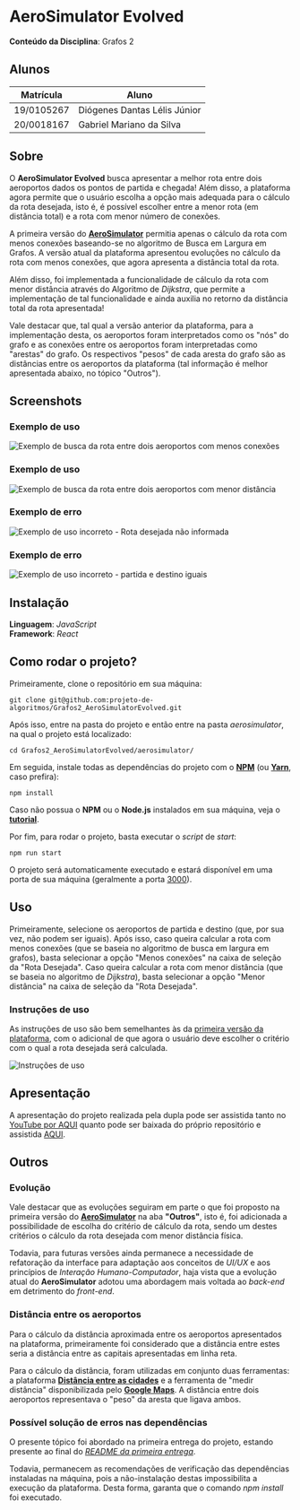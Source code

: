 # AeroSimulator Evolved

**Conteúdo da Disciplina**: Grafos 2<br>

## Alunos

|Matrícula | Aluno |
| -- | -- |
| 19/0105267  |  Diógenes Dantas Lélis Júnior |
| 20/0018167  |  Gabriel Mariano da Silva |

## Sobre

O **AeroSimulator Evolved** busca apresentar a melhor rota entre dois aeroportos dados os pontos de partida e chegada! Além disso, a plataforma agora permite que o usuário escolha a opção mais adequada para o cálculo da rota desejada, isto é, é possível escolher entre a menor rota (em distância total) e a rota com menor número de conexões.

A primeira versão do [**AeroSimulator**](https://github.com/projeto-de-algoritmos/Grafos1_AeroSimulator) permitia apenas o cálculo da rota com menos conexões baseando-se no algoritmo de Busca em Largura em Grafos. A versão atual da plataforma apresentou evoluções no cálculo da rota com menos conexões, que agora apresenta a distância total da rota.

Além disso, foi implementada a funcionalidade de cálculo da rota com menor distância através do Algoritmo de *Dijkstra*, que permite a implementação de tal funcionalidade e ainda auxilia no retorno da distância total da rota apresentada!

Vale destacar que, tal qual a versão anterior da plataforma, para a implementação desta, os aeroportos foram interpretados como os "nós" do grafo e as conexões entre os aeroportos foram interpretadas como "arestas" do grafo. Os respectivos "pesos" de cada aresta do grafo são as distâncias entre os aeroportos da plataforma (tal informação é melhor apresentada abaixo, no tópico "Outros").

## Screenshots

### Exemplo de uso

![Exemplo de busca da rota entre dois aeroportos com menos conexões](media/screenshot1.png)

### Exemplo de uso

![Exemplo de busca da rota entre dois aeroportos com menor distância](media/screenshot2.png)

### Exemplo de erro

![Exemplo de uso incorreto - Rota desejada não informada](media/screenshot3.png)

### Exemplo de erro

![Exemplo de uso incorreto - partida e destino iguais](media/screenshot4.png)

## Instalação

**Linguagem**: *JavaScript*<br>
**Framework**: *React*<br>

## Como rodar o projeto?

Primeiramente, clone o repositório em sua máquina:

```
git clone git@github.com:projeto-de-algoritmos/Grafos2_AeroSimulatorEvolved.git
```

Após isso, entre na pasta do projeto e então entre na pasta *aerosimulator*, na qual o projeto está localizado:

```
cd Grafos2_AeroSimulatorEvolved/aerosimulator/
```

Em seguida, instale todas as dependências do projeto com o [**NPM**](https://docs.npmjs.com/downloading-and-installing-node-js-and-npm) (ou [**Yarn**](https://classic.yarnpkg.com/lang/en/docs/install/#debian-stable), caso prefira):

```
npm install
```

Caso não possua o **NPM** ou o **Node.js** instalados em sua máquina, veja o [**tutorial**](https://docs.npmjs.com/downloading-and-installing-node-js-and-npm#using-a-node-installer-to-install-nodejs-and-npm).

Por fim, para rodar o projeto, basta executar o *script* de *start*:

```
npm run start
```

O projeto será automaticamente executado e estará disponível em uma porta de sua máquina (geralmente a porta [3000](<http://localhost:3000>)).

## Uso

Primeiramente, selecione os aeroportos de partida e destino (que, por sua vez, não podem ser iguais). Após isso, caso queira calcular a rota com menos conexões (que se baseia no algoritmo de busca em largura em grafos), basta selecionar a opção "Menos conexões" na caixa de seleção da "Rota Desejada". Caso queira calcular a rota com menor distância (que se baseia no algoritmo de *Dijkstra*), basta selecionar a opção "Menor distância" na caixa de seleção da "Rota Desejada".

### Instruções de uso

As instruções de uso são bem semelhantes às da [primeira versão da plataforma](https://github.com/projeto-de-algoritmos/Grafos1_AeroSimulator), com o adicional de que agora o usuário deve escolher o critério com o qual a rota desejada será calculada.

![Instruções de uso](media/instructions.png)

## Apresentação

A apresentação do projeto realizada pela dupla pode ser assistida tanto no [YouTube por AQUI](https://youtu.be/p6oC6vScpKg) quanto pode ser baixada do próprio repositório e assistida [AQUI](media/grafos2_dupla14.mp4).

## Outros

### Evolução

Vale destacar que as evoluções seguiram em parte o que foi proposto na primeira versão do [**AeroSimulator**](https://github.com/projeto-de-algoritmos/Grafos1_AeroSimulator) na aba **"Outros"**, isto é, foi adicionada a possibilidade de escolha do critério de cálculo da rota, sendo um destes critérios o cálculo da rota desejada com menor distância física.

Todavia, para futuras versões ainda permanece a necessidade de refatoração da interface para adaptação aos conceitos de *UI/UX* e aos princípios de *Interação Humano-Computador*, haja vista que a evolução atual do **AeroSimulator** adotou uma abordagem mais voltada ao *back-end* em detrimento do *front-end*.

### Distância entre os aeroportos

Para o cálculo da distância aproximada entre os aeroportos apresentados na plataforma, primeiramente foi considerado que a distância entre estes seria a distância entre as capitais apresentadas em linha reta.

Para o cálculo da distância, foram utilizadas em conjunto duas ferramentas: a plataforma [**Distância entre as cidades**](https://www.distanciaentreascidades.com.br/) e a ferramenta de "medir distância" disponibilizada pelo [**Google Maps**](https://www.google.com.br/maps). A distância entre dois aeroportos representava o "peso" da aresta que ligava ambos.

### Possível solução de erros nas dependências

O presente tópico foi abordado na primeira entrega do projeto, estando presente ao final do [*README da primeira entrega*](https://github.com/projeto-de-algoritmos/Grafos1_AeroSimulator).

Todavia, permanecem as recomendações de verificação das dependências instaladas na máquina, pois a não-instalação destas impossibilita a execução da plataforma. Desta forma, garanta que o comando *npm install* foi executado.
